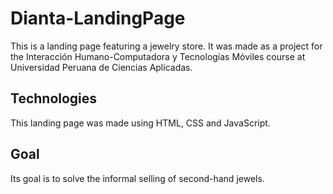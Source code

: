 # Dianta-LandingPage

This is a landing page featuring a jewelry store. It was made as a project for the Interacción Humano-Computadora y Tecnologías Móviles course at Universidad Peruana de Ciencias Aplicadas.

## Technologies

This landing page was made using HTML, CSS and JavaScript. 

## Goal

Its goal is to solve the informal selling of second-hand jewels.